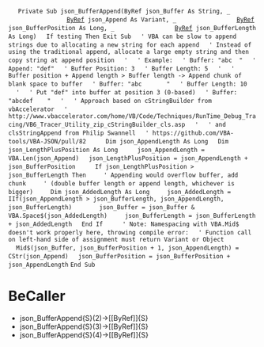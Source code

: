 &nbsp;&nbsp;&nbsp;&nbsp;
`Private Sub json_BufferAppend(ByRef json_Buffer As String, _`
&nbsp;&nbsp;&nbsp;&nbsp;&nbsp;&nbsp;&nbsp;&nbsp;&nbsp;&nbsp;&nbsp;&nbsp;&nbsp;&nbsp;&nbsp;&nbsp;&nbsp;&nbsp;&nbsp;&nbsp;&nbsp;&nbsp;&nbsp;&nbsp;&nbsp;&nbsp;&nbsp;&nbsp;&nbsp;&nbsp;[`ByRef`](ByRef)` json_Append As Variant, _`
&nbsp;&nbsp;&nbsp;&nbsp;&nbsp;&nbsp;&nbsp;&nbsp;&nbsp;&nbsp;&nbsp;&nbsp;&nbsp;&nbsp;&nbsp;&nbsp;&nbsp;&nbsp;&nbsp;&nbsp;&nbsp;&nbsp;&nbsp;&nbsp;&nbsp;&nbsp;&nbsp;&nbsp;&nbsp;&nbsp;[`ByRef`](ByRef)` json_BufferPosition As Long, _`
&nbsp;&nbsp;&nbsp;&nbsp;&nbsp;&nbsp;&nbsp;&nbsp;&nbsp;&nbsp;&nbsp;&nbsp;&nbsp;&nbsp;&nbsp;&nbsp;&nbsp;&nbsp;&nbsp;&nbsp;&nbsp;&nbsp;&nbsp;&nbsp;&nbsp;&nbsp;&nbsp;&nbsp;&nbsp;&nbsp;[`ByRef`](ByRef)` json_BufferLength As Long)`
&nbsp;&nbsp;&nbsp;&nbsp;`If testing Then Exit Sub`
&nbsp;&nbsp;&nbsp;&nbsp;`' VBA can be slow to append strings due to allocating a new string for each append`
&nbsp;&nbsp;&nbsp;&nbsp;`' Instead of using the traditional append, allocate a large empty string and then copy string at append position`
&nbsp;&nbsp;&nbsp;&nbsp;`'`
&nbsp;&nbsp;&nbsp;&nbsp;`' Example:`
&nbsp;&nbsp;&nbsp;&nbsp;`' Buffer: "abc  "`
&nbsp;&nbsp;&nbsp;&nbsp;`' Append: "def"`
&nbsp;&nbsp;&nbsp;&nbsp;`' Buffer Position: 3`
&nbsp;&nbsp;&nbsp;&nbsp;`' Buffer Length: 5`
&nbsp;&nbsp;&nbsp;&nbsp;`'`
&nbsp;&nbsp;&nbsp;&nbsp;`' Buffer position + Append length > Buffer length -> Append chunk of blank space to buffer`
&nbsp;&nbsp;&nbsp;&nbsp;`' Buffer: "abc       "`
&nbsp;&nbsp;&nbsp;&nbsp;`' Buffer Length: 10`
&nbsp;&nbsp;&nbsp;&nbsp;`'`
&nbsp;&nbsp;&nbsp;&nbsp;`' Put "def" into buffer at position 3 (0-based)`
&nbsp;&nbsp;&nbsp;&nbsp;`' Buffer: "abcdef    "`
&nbsp;&nbsp;&nbsp;&nbsp;`'`
&nbsp;&nbsp;&nbsp;&nbsp;`' Approach based on cStringBuilder from vbAccelerator`
&nbsp;&nbsp;&nbsp;&nbsp;`' http://www.vbaccelerator.com/home/VB/Code/Techniques/RunTime_Debug_Tracing/VB6_Tracer_Utility_zip_cStringBuilder_cls.asp`
&nbsp;&nbsp;&nbsp;&nbsp;`'`
&nbsp;&nbsp;&nbsp;&nbsp;`' and clsStringAppend from Philip Swannell`
&nbsp;&nbsp;&nbsp;&nbsp;`' https://github.com/VBA-tools/VBA-JSON/pull/82`
&nbsp;&nbsp;&nbsp;&nbsp;
&nbsp;&nbsp;&nbsp;&nbsp;`Dim json_AppendLength As Long`
&nbsp;&nbsp;&nbsp;&nbsp;`Dim json_LengthPlusPosition As Long`
&nbsp;&nbsp;&nbsp;&nbsp;
&nbsp;&nbsp;&nbsp;&nbsp;`json_AppendLength = VBA.Len(json_Append)`
&nbsp;&nbsp;&nbsp;&nbsp;`json_LengthPlusPosition = json_AppendLength + json_BufferPosition`
&nbsp;&nbsp;&nbsp;&nbsp;
&nbsp;&nbsp;&nbsp;&nbsp;`If json_LengthPlusPosition > json_BufferLength Then`
&nbsp;&nbsp;&nbsp;&nbsp;&nbsp;&nbsp;&nbsp;&nbsp;`' Appending would overflow buffer, add chunk`
&nbsp;&nbsp;&nbsp;&nbsp;&nbsp;&nbsp;&nbsp;&nbsp;`' (double buffer length or append length, whichever is bigger)`
&nbsp;&nbsp;&nbsp;&nbsp;&nbsp;&nbsp;&nbsp;&nbsp;`Dim json_AddedLength As Long`
&nbsp;&nbsp;&nbsp;&nbsp;&nbsp;&nbsp;&nbsp;&nbsp;`json_AddedLength = IIf(json_AppendLength > json_BufferLength, json_AppendLength, json_BufferLength)`
&nbsp;&nbsp;&nbsp;&nbsp;
&nbsp;&nbsp;&nbsp;&nbsp;&nbsp;&nbsp;&nbsp;&nbsp;`json_Buffer = json_Buffer & VBA.Space$(json_AddedLength)`
&nbsp;&nbsp;&nbsp;&nbsp;&nbsp;&nbsp;&nbsp;&nbsp;`json_BufferLength = json_BufferLength + json_AddedLength`
&nbsp;&nbsp;&nbsp;&nbsp;`End If`
&nbsp;&nbsp;&nbsp;&nbsp;
&nbsp;&nbsp;&nbsp;&nbsp;`' Note: Namespacing with VBA.Mid$ doesn't work properly here, throwing compile error:`
&nbsp;&nbsp;&nbsp;&nbsp;`' Function call on left-hand side of assignment must return Variant or Object`
&nbsp;&nbsp;&nbsp;&nbsp;`Mid$(json_Buffer, json_BufferPosition + 1, json_AppendLength) = CStr(json_Append)`
&nbsp;&nbsp;&nbsp;&nbsp;`json_BufferPosition = json_BufferPosition + json_AppendLength`
`End Sub`


# BeCaller
- json_BufferAppend{S}(2)->[[ByRef]]{S}
- json_BufferAppend{S}(3)->[[ByRef]]{S}
- json_BufferAppend{S}(4)->[[ByRef]]{S}

